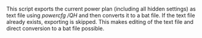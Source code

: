 This script exports the current power plan (including all hidden settings) as text file using *powercfg /QH* and then converts it to a bat file. If the text file already exists, exporting is skipped. This makes editing of the text file and direct conversion to a bat file possible.